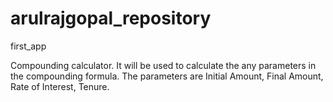 # arulrajgopal_repository
first_app

Compounding calculator. It will be used to calculate the any parameters in the compounding formula.
The parameters are Initial Amount, Final Amount, Rate of Interest, Tenure.
